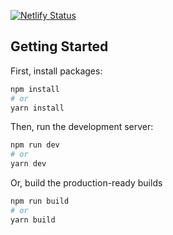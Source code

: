 [![Netlify Status](https://api.netlify.com/api/v1/badges/5c17311b-2945-44b1-ac2f-e5cf33ff2914/deploy-status)](https://app.netlify.com/sites/tangem-staging/deploys)

## Getting Started

First, install packages:

```bash
npm install
# or
yarn install
```

Then, run the development server:

```bash
npm run dev
# or
yarn dev
```

Or, build the production-ready builds

```bash
npm run build
# or
yarn build
```
